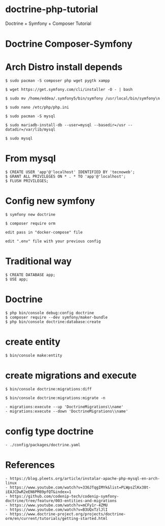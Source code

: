 # doctrine-php-tutorial
Doctrine + Symfony + Composer Tutorial

# Doctrine Composer-Symfony 

# Arch Distro install depends

    $ sudo pacman -S composer php wget pygtk xampp

    $ wget https://get.symfony.com/cli/installer -O - | bash

    $ sudo mv /home/eddea/.symfony5/bin/symfony /usr/local/bin/symfony\n

    $ sudo nano /etc/php/php.ini

    $ sudo pacman -S mysql

    $ sudo mariadb-install-db --user=mysql --basedir=/usr --datadir=/var/lib/mysql
    
    $ sudo mysql

# From mysql

    $ CREATE USER 'app'@'localhost' IDENTIFIED BY 'tecnoweb';
    $ GRANT ALL PRIVILEGES ON * . * TO 'app'@'localhost';
    $ FLUSH PRIVILEGES;

# Config new symfony

    $ symfony new doctrine

    $ composer require orm

    edit pass in "docker-compose" file

    edit ".env" file with your previous config 

# Traditional way

    $ CREATE DATABASE app;
    $ USE app;

# Doctrine

    $ php bin/console debug:config doctrine
    $ composer require --dev symfony/maker-bundle
    $ php bin/console doctrine:database:create

# create entity

    $ bin/console make:entity

# create migrations and execute

    $ bin/console doctrine:migrations:diff

    $ bin/console doctrine:migrations:migrate -n

    - migrations:execute --up 'DoctrineMigrations\\name'
    - migrations:execute --down 'DoctrineMigrations\\name'

# config type doctrine
    
    - ./config/packages/doctrine.yaml

# References

    - https://blog.pleets.org/article/instalar-apache-php-mysql-en-arch-linux
    - https://www.youtube.com/watch?v=336JTqgIMYk&list=PLWpsZlKx38t-iEAJCDwR2eEN6PM89pfQT&index=1
    - https://github.com/codenip-tech/codenip-symfony-doctrine/tree/feature/003-entities-and-migrations
    - https://www.youtube.com/watch?v=mCFy1r-4ZMU
    - https://www.youtube.com/watch?v=B3UQxTzlJlI
    - https://www.doctrine-project.org/projects/doctrine-orm/en/current/tutorials/getting-started.html
